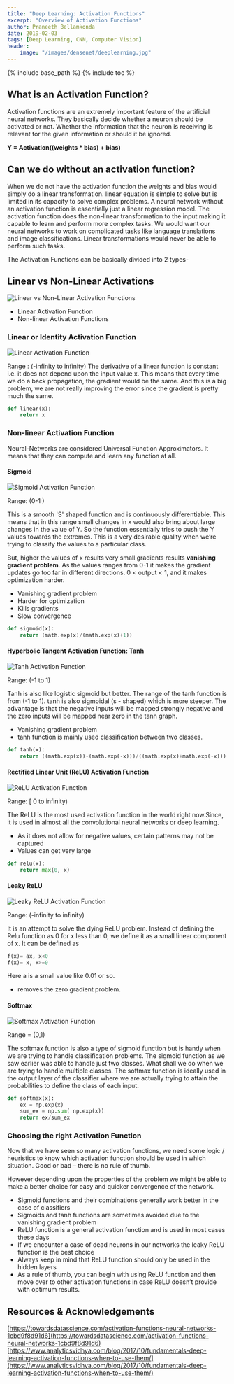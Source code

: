 ```yaml
---
title: "Deep Learning: Activation Functions"
excerpt: "Overview of Activation Functions"
author: Praneeth Bellamkonda
date: 2019-02-03
tags: [Deep Learning, CNN, Computer Vision]
header:
    image: "/images/densenet/deeplearning.jpg"
---
```


{% include base_path %}
{% include toc %}

## What is an Activation Function?

Activation functions are an extremely important feature of the artificial neural networks. They basically decide whether a neuron should be activated or not. Whether the information that the neuron is receiving is relevant for the given information or should it be ignored.

**Y = Activation((weights * bias) + bias)**

## Can we do without an activation function?

When we do not have the activation function the weights and bias would simply do a linear transformation. linear equation is simple to solve but is limited in its capacity to solve complex problems. A neural network without an activation function is essentially just a linear regression model. The activation function does the non-linear transformation to the input making it capable to learn and perform more complex tasks. We would want our neural networks to work on complicated tasks like language translations and image classifications. Linear transformations would never be able to perform such tasks.

The Activation Functions can be basically divided into 2 types-


## Linear vs Non-Linear Activations

![Linear vs Non-Linear Activation Functions](/images/Activationfuns/Linear-NonLinear.JPG)

*   Linear Activation Function
*   Non-linear Activation Functions

### Linear or Identity Activation Function
![Linear Activation Function](/images/Activationfuns/Linear.JPG)

Range : (-infinity to infinity)
The derivative of a linear function is constant i.e. it does not depend upon the input value x. This means that every time we do a back propagation, the gradient would be the same. And this is a big problem, we are not really improving the error since the gradient is pretty much the same.

```python
def linear(x):
    return x
```

### Non-linear Activation Function
Neural-Networks are considered Universal Function Approximators. It means that they can compute and learn any function at all.

#### Sigmoid
![Sigmoid Activation Function](/images/Activationfuns/sigmoid.JPG)

Range: (0-1 )

This is a smooth 'S' shaped function and is continuously differentiable. This means that in this range small changes in x would also bring about large changes in the value of Y. So the function essentially tries to push the Y values towards the extremes. This is a very desirable quality when we’re trying to classify the values to a particular class.

But, higher the values of x results very small gradients results **vanishing gradient problem**. As the values ranges from 0-1 it makes the gradient updates go too far in different directions. 0 < output < 1, and it makes optimization harder.

*   Vanishing gradient problem
*   Harder for optimization
*   Kills gradients
*   Slow convergence

```python
def sigmoid(x):
    return (math.exp(x)/(math.exp(x)+1))
```

#### Hyperbolic Tangent Activation Function: Tanh
![Tanh Activation Function](/images/Activationfuns/tanh.JPG)

Range: (-1 to 1)

Tanh is also like logistic sigmoid but better. The range of the tanh function is from (-1 to 1). tanh is also sigmoidal (s - shaped) which is more steeper.
The advantage is that the negative inputs will be mapped strongly negative and the zero inputs will be mapped near zero in the tanh graph. 

*   Vanishing gradient problem
*   tanh function is mainly used classification between two classes.

```python
def tanh(x):
    return ((math.exp(x))-(math.exp(-x)))/((math.exp(x)+math.exp(-x)))
```

#### Rectified Linear Unit (ReLU) Activation Function
![ReLU Activation Function](/images/Activationfuns/relu.JPG)

Range: [ 0 to infinity)

The ReLU is the most used activation function in the world right now.Since, it is used in almost all the convolutional neural networks or deep learning.

* As it does not allow for negative values, certain patterns may not be captured
* Values can get very large


```python
def relu(x):
    return max(0, x)
```

#### Leaky ReLU
![Leaky ReLU Activation Function](/images/Activationfuns/Lrelu.JPG)

Range: (-infinity to infinity)

It is an attempt to solve the dying ReLU problem. Instead of defining the Relu function as 0 for x less than 0, we define it as a small linear component of x. It can be defined as

```python
f(x)= ax, x<0
f(x)= x, x>=0
```
Here a is a small value like 0.01 or so.

* removes the zero gradient problem.

#### Softmax
![Softmax Activation Function](/images/Activationfuns/softmax.JPG)

Range = (0,1)

The softmax function is also a type of sigmoid function but is handy when we are trying to handle classification problems. The sigmoid function as we saw earlier was able to handle just two classes. What shall we do when we are trying to handle multiple classes. The softmax function is ideally used in the output layer of the classifier where we are actually trying to attain the probabilities to define the class of each input.

```python
def softmax(x):
    ex = np.exp(x)
    sum_ex = np.sum( np.exp(x))
    return ex/sum_ex
```

### Choosing the right Activation Function
Now that we have seen so many activation  functions, we need some logic / heuristics to know which activation function should be used in which situation. Good or bad – there is no rule of thumb.

However depending upon the properties of the problem we might be able to make a better choice for easy and quicker convergence of the network.

*   Sigmoid functions and their combinations generally work better in the case of classifiers
*   Sigmoids and tanh functions are sometimes avoided due to the vanishing gradient problem
*   ReLU function is a general activation function and is used in most cases these days
*   If we encounter a case of dead neurons in our networks the leaky ReLU function is the best choice
*   Always keep in mind that ReLU function should only be used in the hidden layers
*   As a rule of thumb, you can begin with using ReLU function and then move over to other activation functions in case ReLU doesn’t provide with optimum results.

## Resources & Acknowledgements
[https://towardsdatascience.com/activation-functions-neural-networks-1cbd9f8d91d6](https://towardsdatascience.com/activation-functions-neural-networks-1cbd9f8d91d6)
[https://www.analyticsvidhya.com/blog/2017/10/fundamentals-deep-learning-activation-functions-when-to-use-them/](https://www.analyticsvidhya.com/blog/2017/10/fundamentals-deep-learning-activation-functions-when-to-use-them/)








